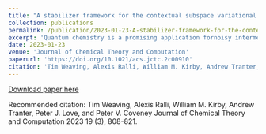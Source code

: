 ```yaml
---
title: "A stabilizer framework for the contextual subspace variational quantum eigensolver and the noncontextual projection ansatz"
collection: publications
permalink: /publication/2023-01-23-A-stabilizer-framework-for-the-contextual-subspace-variational quantum-eigensolver-and-the-noncontextual-projection-ansatz
excerpt: 'Quantum chemistry is a promising application fornoisy intermediate-scale quantum (NISQ) devices. However,quantum computers have thus far not succeeded in providingsolutions to problems of real scientific significance, withalgorithmic advances being necessary to fully utilize even themodest NISQ machines available today. We discuss a method ofground state energy estimation predicated on a partitioning of themolecular Hamiltonian into two parts: one that is noncontextualand can be solved classically, supplemented by a contextualcomponent that yields quantum corrections obtained via aVariational Quantum Eigensolver (VQE) routine. This approachhas been termed Contextual Subspace VQE (CS-VQE); however, there are obstacles to overcome before it can be deployed on NISQ devices. The problem we address here is that of the ansatz, a parametrized quantum state over which we optimize during VQE; it is not initially clear how a splitting of the Hamiltonian should be reflected in the CS-VQE ansätze. We propose a “noncontextual projection” approach that is illuminated by a reformulation of CS-VQE in the stabilizer formalism. This defines an ansatz restriction from the full electronic structure problem to the contextual subspace and facilitates an implementation of CS-VQE that may be deployed on NISQ devices. We validate the noncontextual projection ansatz using a quantum simulator and demonstrate chemically precise ground state energy calculations for a suite of small molecules at a significant reduction in the required qubit count and circuit depth.'
date: 2023-01-23
venue: 'Journal of Chemical Theory and Computation'
paperurl: 'https://doi.org/10.1021/acs.jctc.2c00910'
citation: 'Tim Weaving, Alexis Ralli, William M. Kirby, Andrew Tranter, Peter J. Love, and Peter V. Coveney Journal of Chemical Theory and Computation 2023 19 (3), 808-821'
---
```


[Download paper here](https://doi.org/10.1021/acs.jctc.2c00910)

Recommended citation: Tim Weaving, Alexis Ralli, William M. Kirby, Andrew Tranter, Peter J. Love, and Peter V. Coveney Journal of Chemical Theory and Computation 2023 19 (3), 808-821.
